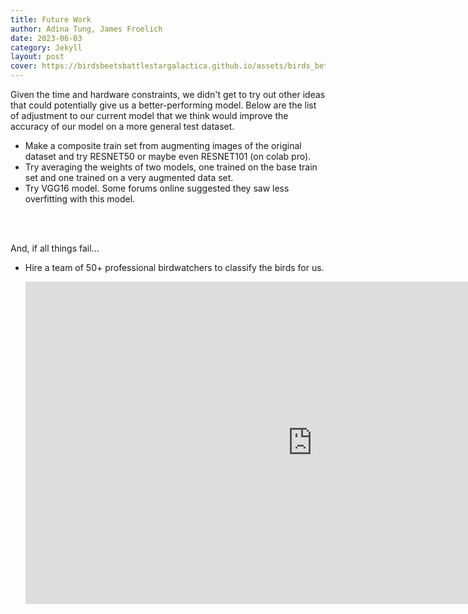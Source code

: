```yaml
---
title: Future Work
author: Adina Tung, James Froelich
date: 2023-06-03
category: Jekyll
layout: post
cover: https://birdsbeetsbattlestargalactica.github.io/assets/birds_better.gif
---
```


Given the time and hardware constraints, we didn't get to try out other ideas that could potentially give us a better-performing model. Below are the list of adjustment to our current model that we think would improve the accuracy of our model on a more general test dataset.

- Make a composite train set from augmenting images of the original dataset and try RESNET50 or maybe even RESNET101 (on colab pro).
- Try averaging the weights of two models, one trained on the base train set and one trained on a very augmented data set. 
- Try VGG16 model. Some forums online suggested they saw less overfitting with this model.

<br/>
<br/>

And, if all things fail...
- Hire a team of 50+ professional birdwatchers to classify the birds for us.



  <iframe width="917" height="516" 
    src="https://www.youtube.com/embed/WaaANll8h18" title="The Office US - Jim vs Dwight - Jim Impersonates Dwight" frameborder="0" allow="accelerometer; autoplay; clipboard-write; encrypted-media; gyroscope; picture-in-picture; web-share" allowfullscreen>
  </iframe>